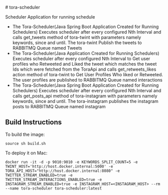 # tora-scheduler

Scheduler Application for running schedule

- The Tora-Scheduler(Java Spring Boot Application Created for Running Schedulers) Executes scheduler after every configured Nth Interval and calls get_tweets method of tora-twint with parameters namely
  keywords, since and until. The tora-twint Publish the tweets to RABBITMQ Queue named Tweets
- The Tora-Scheduler(Java Application Created for Running Schedulers) Executes scheduler after every configured Nth Interval to Get user profiles who Retweeted and Liked the tweet which matches the tweet
  Ids which were fetched from the ToraApi and calls get_retweets_likes action method of tora-twint to Get User Profiles Who liked or Retweeted. The user profiles are published to RABBITMQ Queue named interactions
- The Tora-Scheduler(Java Spring Boot Application Created for Running Schedulers) Executes scheduler after every configured Nth Interval and calls get_posts_api method of tora-instagram with parameters namely
  keywords, since and until. The tora-instagram publishes the instagram posts to RABBITMQ Queue named instagram

## Build Instructions

To build the image:

```
source sh build.sh
```

To deploy it on Mac:

```
docker run -it -d -p 9010:9010 -e KEYWORDS_SPLIT_COUNT=5 -e TWINT_HOST='http://host.docker.internal:5000' -e TORA_API_HOST="http://host.docker.internal:8080" -e TWITTER_STREAM_ENABLED=true -e TWITTER_STREAM_INTERACTIONS_ENABLED=true -e INSTAGRAM_STREAM_ENABLED=true -e INSTAGRAM_HOST=<INSTAGRAM_HOST> --rm --name tora-scheduler tora-scheduler:latest
```
